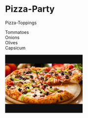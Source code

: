 # Pizza-Party

Pizza-Toppings 

Tommatoes  
Onions  
Olives  
Capsicum  

<img src="https://github.com/AmoghSGoudar/Pizza-Party/blob/main/Images/pizza.jpg" width=50% height=50%>
